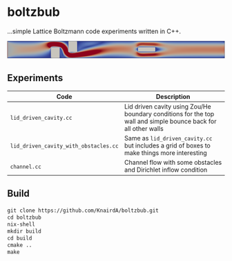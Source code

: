 # boltzbub

…simple Lattice Boltzmann code experiments written in C++.

![channel flow visualized using ParaView](screenshot/channel_flow.png)

## Experiments

| Code                                  | Description                                                                                                    |
| -                                     | -                                                                                                              |
| `lid_driven_cavity.cc`                | Lid driven cavity using Zou/He boundary conditions for the top wall and simple bounce back for all other walls |
| `lid_driven_cavity_with_obstacles.cc` | Same as `lid_driven_cavity.cc` but includes a grid of boxes to make things more interesting                    |
| `channel.cc`                          | Channel flow with some obstacles and Dirichlet inflow condition                                                |

## Build

	git clone https://github.com/KnairdA/boltzbub.git
	cd boltzbub
	nix-shell
	mkdir build
	cd build
	cmake ..
	make

